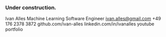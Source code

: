 ### Under construction.
Ivan Alles
Machine Learning Software Engineer 
ivan.alles@gmail.com	     +49 176 2378 3872 
github.com/ivan-alles     linkedin.com/in/ivanalles    youtube portfolio
